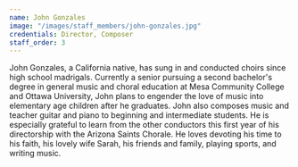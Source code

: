 ```yaml
---
name: John Gonzales
image: "/images/staff_members/john-gonzales.jpg"
credentials: Director, Composer
staff_order: 3
---
```


John Gonzales, a California native, has sung in and conducted choirs since high
school madrigals. Currently a senior pursuing a second bachelor's degree in
general music and choral education at Mesa Community College and Ottawa
University, John plans to engender the love of music into elementary age
children after he graduates. John also composes music and teacher guitar and
piano to beginning and intermediate students. He is especially grateful to learn
from the other conductors this first year of his directorship with the Arizona
Saints Chorale. He loves devoting his time to his faith, his lovely wife Sarah,
his friends and family, playing sports, and writing music.
